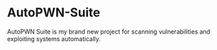# AutoPWN-Suite
AutoPWN Suite is my brand new project for scanning vulnerabilities and exploiting systems automatically.
